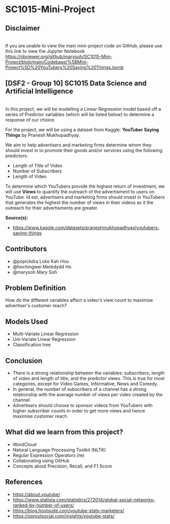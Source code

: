 # SC1015-Mini-Project

## Disclaimer
<br> If you are unable to view the main mini-project code on GitHub, please use this link to view the Jupyter Notebook
https://nbviewer.org/github/marysoh/SC1015-Mini-Project/blob/main/Codebase/%5BMini-Project%5D%20YouTubers%20Saying%20Things.ipynb

## [DSF2 - Group 10] SC1015 Data Science and Artificial Intelligence

<br> In this project, we will be modelling a Linear Regression model based off a series of Predictor variables (which will be listed below) to determine a response of our choice.

For the project, we will be using a dataset from Kaggle: **YouTuber Saying Things** by Pranesh Mukhopadhyay.

We aim to help advertisers and marketing firms determine whom they should invest in to promote their goods and/or services using the following predictors:

 - Length of Title of Video <br>
 - Number of Subscribers <br>
 - Length of Video <br>

To determine which YouTubers provide the highest return of investment, we will use **Views** to quantify the outreach of the advertisment to users on YouTube. Id est, advertisers and marketing firms should invest in YouTubers that generates the highest the number of views in their videos as it the outreach for their advertisments are greater.

**Source(s):**
- https://www.kaggle.com/datasets/praneshmukhopadhyay/youtubers-saying-things

## Contributors
- @popickdra Loke Kah Hou
- @hochingwei Meredydd Ho
- @marysoh Mary Soh


## Problem Definition
How do the different variables affect a video's view count to maximise advertiser's customer reach?


## Models Used
- Multi-Variate Linear Regression
- Uni-Variate Linear Regression
- Classification tree


## Conclusion
- There is a strong relationship between the variables: subscribers, length of video and length of title, and the predictor views. This is true for most categories, except for Video Games, Informative, News and Comedy.
- In general, the number of subscribers of a channel has a strong relationship with the average number of views per video created by the channel.
- Advertisers should choose to sponsor videos from YouTubers with higher subscriber counts in order to get more views and hence maximise customer reach.


## What did we learn from this project?

- WordCloud
- Natural Language Processing Toolkit (NLTK)
- Regular Expression Operators (re)
- Collaborating using GitHub
- Concepts about Precision, Recall, and F1 Score

## References
 - https://about.youtube/
 - https://www.statista.com/statistics/272014/global-social-networks-ranked-by-number-of-users/
 - https://blog.hootsuite.com/youtube-stats-marketers/
 - https://sproutsocial.com/insights/youtube-stats/

